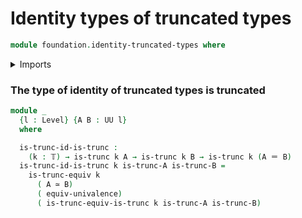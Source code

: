 # Identity types of truncated types

```agda
module foundation.identity-truncated-types where
```

<details><summary>Imports</summary>

```agda
open import foundation-core.equivalences
open import foundation-core.truncation-levels
open import foundation-core.universe-levels
open import foundation.identity-types
open import foundation.truncated-types
open import foundation.univalence
```

</details>

### The type of identity of truncated types is truncated

```agda
module _
  {l : Level} {A B : UU l}
  where

  is-trunc-id-is-trunc :
    (k : 𝕋) → is-trunc k A → is-trunc k B → is-trunc k (A ＝ B)
  is-trunc-id-is-trunc k is-trunc-A is-trunc-B =
    is-trunc-equiv k
      ( A ≃ B)
      ( equiv-univalence)
      ( is-trunc-equiv-is-trunc k is-trunc-A is-trunc-B)
```
